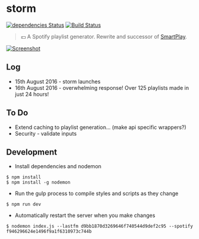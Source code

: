 # storm
 [![dependencies Status](https://david-dm.org/montyanderson/storm/status.svg)](https://david-dm.org/montyanderson/storm)
[![Build Status](https://travis-ci.org/montyanderson/storm.svg?branch=master)](https://travis-ci.org/montyanderson/storm)
> :dollar: A Spotify playlist generator. Rewrite and successor of [SmartPlay](https://github.com/montyanderson/SmartPlay).

[![Screenshot](http://i68.tinypic.com/d8k08.png)](http://storm.montyanderson.net)

## Log

* 15th August 2016 - storm launches
* 16th August 2016 - overwhelming response! Over 125 playlists made in just 24 hours!

## To Do

* Extend caching to playlist generation... (make api specific wrappers?)
* Security - validate inputs

## Development

* Install dependencies and nodemon

```
$ npm install
$ npm install -g nodemon
```

* Run the gulp process to compile styles and scripts as they change

```
$ npm run dev
```

* Automatically restart the server when you make changes

```
$ nodemon index.js --lastfm d9bb1870d3269646f740544d9def2c95 --spotify f946296624e1496f9a1f6310973c744b
```
